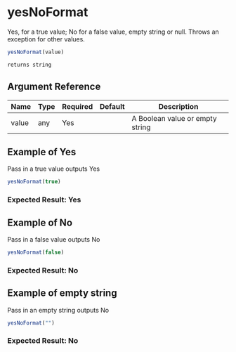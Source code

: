 # yesNoFormat

 Yes, for a true value; No for a false value, empty string or null. Throws an exception for other values.

```javascript
yesNoFormat(value)
```

```javascript
returns string
```

## Argument Reference

| Name | Type | Required | Default | Description |
| --- | --- | --- | --- | --- |
| value | any | Yes |  | A Boolean value or empty string |

## Example of Yes

Pass in a true value outputs Yes

```javascript
yesNoFormat(true)
```

### Expected Result: Yes

## Example of No

Pass in a false value outputs No

```javascript
yesNoFormat(false)
```

### Expected Result: No

## Example of empty string

Pass in an empty string outputs No

```javascript
yesNoFormat("")
```

### Expected Result: No
